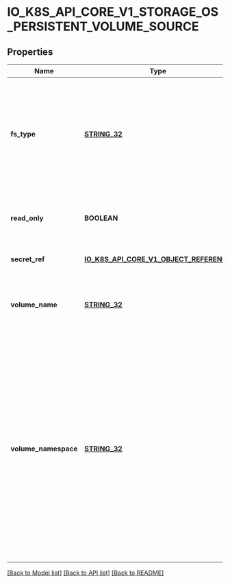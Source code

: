 # IO_K8S_API_CORE_V1_STORAGE_OS_PERSISTENT_VOLUME_SOURCE

## Properties
Name | Type | Description | Notes
------------ | ------------- | ------------- | -------------
**fs_type** | [**STRING_32**](STRING_32.md) | Filesystem type to mount. Must be a filesystem type supported by the host operating system. Ex. \&quot;ext4\&quot;, \&quot;xfs\&quot;, \&quot;ntfs\&quot;. Implicitly inferred to be \&quot;ext4\&quot; if unspecified. | [optional] [default to null]
**read_only** | **BOOLEAN** | Defaults to false (read/write). ReadOnly here will force the ReadOnly setting in VolumeMounts. | [optional] [default to null]
**secret_ref** | [**IO_K8S_API_CORE_V1_OBJECT_REFERENCE**](io.k8s.api.core.v1.ObjectReference.md) |  | [optional] [default to null]
**volume_name** | [**STRING_32**](STRING_32.md) | VolumeName is the human-readable name of the StorageOS volume.  Volume names are only unique within a namespace. | [optional] [default to null]
**volume_namespace** | [**STRING_32**](STRING_32.md) | VolumeNamespace specifies the scope of the volume within StorageOS.  If no namespace is specified then the Pod&#39;s namespace will be used.  This allows the Kubernetes name scoping to be mirrored within StorageOS for tighter integration. Set VolumeName to any name to override the default behaviour. Set to \&quot;default\&quot; if you are not using namespaces within StorageOS. Namespaces that do not pre-exist within StorageOS will be created. | [optional] [default to null]

[[Back to Model list]](../README.md#documentation-for-models) [[Back to API list]](../README.md#documentation-for-api-endpoints) [[Back to README]](../README.md)


